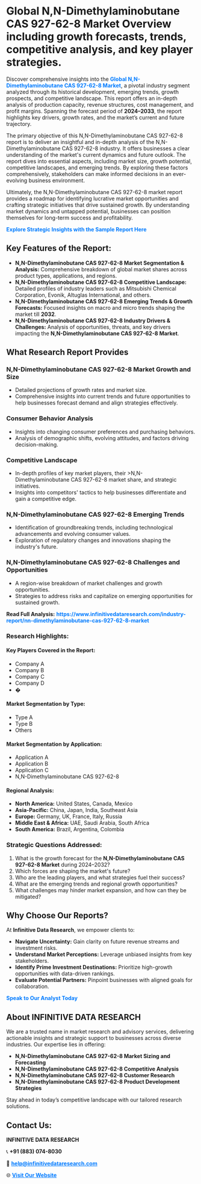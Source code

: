 <h1>Global N,N-Dimethylaminobutane CAS 927-62-8 Market Overview including growth forecasts, trends, competitive analysis, and key player strategies.</h1>
<p>
Discover comprehensive insights into the 
<a href="https://www.infinitivedataresearch.com/industry-report/nn-dimethylaminobutane-cas-927-62-8-market" rel="dofollow" style="color: #007BFF; text-decoration: none;"><strong>Global N,N-Dimethylaminobutane CAS 927-62-8 Market</strong></a>, a pivotal industry segment analyzed through its historical development, emerging trends, growth prospects, and competitive landscape. This report offers an in-depth analysis of production capacity, revenue structures, cost management, and profit margins. Spanning the forecast period of <strong>2024–2033</strong>, the report highlights key drivers, growth rates, and the market’s current and future trajectory.
</p>
<p>
The primary objective of this N,N-Dimethylaminobutane CAS 927-62-8 report is to deliver an insightful and in-depth analysis of the N,N-Dimethylaminobutane CAS 927-62-8 industry. It offers businesses a clear understanding of the market's current dynamics and future outlook. The report dives into essential aspects, including market size, growth potential, competitive landscapes, and emerging trends. By exploring these factors comprehensively, stakeholders can make informed decisions in an ever-evolving business environment.
</p>
<p>
Ultimately, the N,N-Dimethylaminobutane CAS 927-62-8 market report provides a roadmap for identifying lucrative market opportunities and crafting strategic initiatives that drive sustained growth. By understanding market dynamics and untapped potential, businesses can position themselves for long-term success and profitability.
</p>
<p>
<a href="https://www.infinitivedataresearch.com/request-sample/reportId=102338" style="color: #007BFF; text-decoration: none;"><strong>Explore Strategic Insights with the Sample Report Here</strong></a>
</p>

<h2>Key Features of the Report:</h2>
<ul>
<li><strong>N,N-Dimethylaminobutane CAS 927-62-8 Market Segmentation & Analysis:</strong> Comprehensive breakdown of global market shares across product types, applications, and regions.</li>
<li><strong>N,N-Dimethylaminobutane CAS 927-62-8 Competitive Landscape:</strong> Detailed profiles of industry leaders such as Mitsubishi Chemical Corporation, Evonik, Altuglas International, and others.</li>
<li><strong>N,N-Dimethylaminobutane CAS 927-62-8 Emerging Trends & Growth Forecasts:</strong> Focused insights on macro and micro trends shaping the market till <strong>2032</strong>.</li>
<li><strong>N,N-Dimethylaminobutane CAS 927-62-8 Industry Drivers & Challenges:</strong> Analysis of opportunities, threats, and key drivers impacting the <strong>N,N-Dimethylaminobutane CAS 927-62-8 Market</strong>.</li>
</ul>

<h2>What Research Report Provides</h2>
<h3>N,N-Dimethylaminobutane CAS 927-62-8 Market Growth and Size</h3>
<ul>
<li>Detailed projections of growth rates and market size.</li>
<li>Comprehensive insights into current trends and future opportunities to help businesses forecast demand and align strategies effectively.</li>
</ul>

<h3>Consumer Behavior Analysis</h3>
<ul>
<li>Insights into changing consumer preferences and purchasing behaviors.</li>
<li>Analysis of demographic shifts, evolving attitudes, and factors driving decision-making.</li>
</ul>

<h3>Competitive Landscape</h3>
<ul>
<li>In-depth profiles of key market players, their >N,N-Dimethylaminobutane CAS 927-62-8 market share, and strategic initiatives.</li>
<li>Insights into competitors' tactics to help businesses differentiate and gain a competitive edge.</li>
</ul>

<h3>N,N-Dimethylaminobutane CAS 927-62-8 Emerging Trends</h3>
<ul>
<li>Identification of groundbreaking trends, including technological advancements and evolving consumer values.</li>
<li>Exploration of regulatory changes and innovations shaping the industry's future.</li>
</ul>

<h3>N,N-Dimethylaminobutane CAS 927-62-8 Challenges and Opportunities</h3>
<ul>
<li>A region-wise breakdown of market challenges and growth opportunities.</li>
<li>Strategies to address risks and capitalize on emerging opportunities for sustained growth.</li>
</ul>
<p><strong>Read Full Analysis:</strong> <a href="https://www.infinitivedataresearch.com/industry-report/nn-dimethylaminobutane-cas-927-62-8-market" rel="dofollow" style="color: #007BFF; text-decoration: none;"><strong>https://www.infinitivedataresearch.com/industry-report/nn-dimethylaminobutane-cas-927-62-8-market</strong></a></p>
<h3>Research Highlights:</h3>
<h4>Key Players Covered in the Report:</h4>
<ul><li>Company A</li><li>Company B</li><li>Company C</li><li>Company D</li><li>�</li></ul>
<h4>Market Segmentation by Type:</h4>
<ul><li>Type A</li><li>Type B</li><li>Others</li></ul>
<h4>Market Segmentation by Application:</h4>
<ul><li>Application A</li><li>Application B</li><li>Application C</li><li>N,N-Dimethylaminobutane CAS 927-62-8</li></ul>

<h4>Regional Analysis:</h4>
<ul>
<li><strong>North America:</strong> United States, Canada, Mexico</li>
<li><strong>Asia-Pacific:</strong> China, Japan, India, Southeast Asia</li>
<li><strong>Europe:</strong> Germany, UK, France, Italy, Russia</li>
<li><strong>Middle East & Africa:</strong> UAE, Saudi Arabia, South Africa</li>
<li><strong>South America:</strong> Brazil, Argentina, Colombia</li>
</ul>

<h3>Strategic Questions Addressed:</h3>
<ol>
<li>What is the growth forecast for the <strong>N,N-Dimethylaminobutane CAS 927-62-8 Market</strong> during 2024–2032?</li>
<li>Which forces are shaping the market's future?</li>
<li>Who are the leading players, and what strategies fuel their success?</li>
<li>What are the emerging trends and regional growth opportunities?</li>
<li>What challenges may hinder market expansion, and how can they be mitigated?</li>
</ol>

<h2>Why Choose Our Reports?</h2>
<p>At <strong>Infinitive Data Research</strong>, we empower clients to:</p>
<ul>
<li><strong>Navigate Uncertainty:</strong> Gain clarity on future revenue streams and investment risks.</li>
<li><strong>Understand Market Perceptions:</strong> Leverage unbiased insights from key stakeholders.</li>
<li><strong>Identify Prime Investment Destinations:</strong> Prioritize high-growth opportunities with data-driven rankings.</li>
<li><strong>Evaluate Potential Partners:</strong> Pinpoint businesses with aligned goals for collaboration.</li>
</ul>
<p><a href="https://www.infinitivedataresearch.com/industry-report/nn-dimethylaminobutane-cas-927-62-8-market" rel="dofollow" style="color: #007BFF; text-decoration: none;"><strong>Speak to Our Analyst Today</strong></a></p>

<h2>About INFINITIVE DATA RESEARCH</h2>
<p>We are a trusted name in market research and advisory services, delivering actionable insights and strategic support to businesses across diverse industries. Our expertise lies in offering:</p>
<ul>
<li><strong>N,N-Dimethylaminobutane CAS 927-62-8 Market Sizing and Forecasting</strong></li>
<li><strong>N,N-Dimethylaminobutane CAS 927-62-8 Competitive Analysis</strong></li>
<li><strong>N,N-Dimethylaminobutane CAS 927-62-8 Customer Research</strong></li>
<li><strong>N,N-Dimethylaminobutane CAS 927-62-8 Product Development Strategies</strong></li>
</ul>
<p>Stay ahead in today’s competitive landscape with our tailored research solutions.</p>

<h2>Contact Us:</h2>
<p><strong>INFINITIVE DATA RESEARCH</strong></p>
<p>📞 <strong>+91 (883) 074-8030</strong></p>
<p>📧 <strong><a href="mailto:help@infinitivedataresearch.com" style="color: #007BFF;">help@infinitivedataresearch.com</a></strong></p>
<p>🌐 <strong><a href="https://www.infinitivedataresearch.com" rel="dofollow" style="color: #007BFF;">Visit Our Website</a></strong></p>